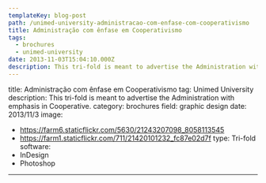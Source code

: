 ```yaml
---
templateKey: blog-post
path: /unimed-university-administracao-com-enfase-com-cooperativismo
title: Administração com ênfase em Cooperativismo
tags:
  - brochures
  - unimed-university
date: 2013-11-03T15:04:10.000Z
description: This tri-fold is meant to advertise the Administration with emphasis in Cooperative.
---
```


title: Administração com ênfase em Cooperativismo
tag: Unimed University
description: This tri-fold is meant to advertise the Administration with emphasis in Cooperative.
category: brochures
field: graphic design
date: 2013/11/3
image:
- https://farm6.staticflickr.com/5630/21243207098_8058113545
- https://farm1.staticflickr.com/711/21420101232_fc87e02d7f
type: Tri-fold
software:
- InDesign
- Photoshop
---
